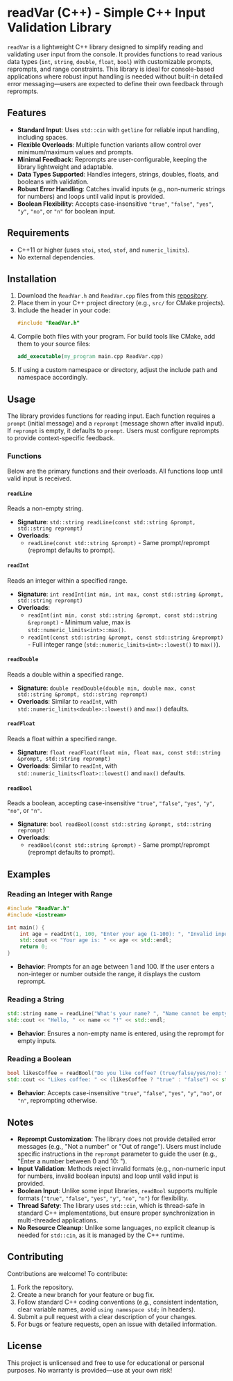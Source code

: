 # readVar (C++) - Simple C++ Input Validation Library

`readVar` is a lightweight C++ library designed to simplify reading and validating user input from the console. It provides functions to read various data types (`int`, `string`, `double`, `float`, `bool`) with customizable prompts, reprompts, and range constraints. This library is ideal for console-based applications where robust input handling is needed without built-in detailed error messaging—users are expected to define their own feedback through reprompts.

## Features
- **Standard Input**: Uses `std::cin` with `getline` for reliable input handling, including spaces.
- **Flexible Overloads**: Multiple function variants allow control over minimum/maximum values and prompts.
- **Minimal Feedback**: Reprompts are user-configurable, keeping the library lightweight and adaptable.
- **Data Types Supported**: Handles integers, strings, doubles, floats, and booleans with validation.
- **Robust Error Handling**: Catches invalid inputs (e.g., non-numeric strings for numbers) and loops until valid input is provided.
- **Boolean Flexibility**: Accepts case-insensitive `"true"`, `"false"`, `"yes"`, `"y"`, `"no"`, or `"n"` for boolean input.

## Requirements
- C++11 or higher (uses `stoi`, `stod`, `stof`, and `numeric_limits`).
- No external dependencies.

## Installation
1. Download the `ReadVar.h` and `ReadVar.cpp` files from this [repository](https://github.com/qeqeqecode533/read-variable-cpp).
2. Place them in your C++ project directory (e.g., `src/` for CMake projects).
3. Include the header in your code:
   ```cpp
   #include "ReadVar.h"
   ```
4. Compile both files with your program. For build tools like CMake, add them to your source files:
   ```cmake
   add_executable(my_program main.cpp ReadVar.cpp)
   ```
5. If using a custom namespace or directory, adjust the include path and namespace accordingly.

## Usage
The library provides functions for reading input. Each function requires a `prompt` (initial message) and a `reprompt` (message shown after invalid input). If `reprompt` is empty, it defaults to `prompt`. Users must configure reprompts to provide context-specific feedback.

### Functions
Below are the primary functions and their overloads. All functions loop until valid input is received.

#### `readLine`
Reads a non-empty string.
- **Signature**: `std::string readLine(const std::string &prompt, std::string reprompt)`
- **Overloads**:
  - `readLine(const std::string &prompt)` - Same prompt/reprompt (reprompt defaults to prompt).

#### `readInt`
Reads an integer within a specified range.
- **Signature**: `int readInt(int min, int max, const std::string &prompt, std::string reprompt)`
- **Overloads**:
  - `readInt(int min, const std::string &prompt, const std::string &reprompt)` - Minimum value, max is `std::numeric_limits<int>::max()`.
  - `readInt(const std::string &prompt, const std::string &reprompt)` - Full integer range (`std::numeric_limits<int>::lowest()` to `max()`).

#### `readDouble`
Reads a double within a specified range.
- **Signature**: `double readDouble(double min, double max, const std::string &prompt, std::string reprompt)`
- **Overloads**: Similar to `readInt`, with `std::numeric_limits<double>::lowest()` and `max()` defaults.

#### `readFloat`
Reads a float within a specified range.
- **Signature**: `float readFloat(float min, float max, const std::string &prompt, std::string reprompt)`
- **Overloads**: Similar to `readInt`, with `std::numeric_limits<float>::lowest()` and `max()` defaults.

#### `readBool`
Reads a boolean, accepting case-insensitive `"true"`, `"false"`, `"yes"`, `"y"`, `"no"`, or `"n"`.
- **Signature**: `bool readBool(const std::string &prompt, std::string reprompt)`
- **Overloads**:
  - `readBool(const std::string &prompt)` - Same prompt/reprompt (reprompt defaults to prompt).

## Examples

### Reading an Integer with Range
```cpp
#include "ReadVar.h"
#include <iostream>

int main() {
    int age = readInt(1, 100, "Enter your age (1-100): ", "Invalid input, enter a number between 1 and 100: ");
    std::cout << "Your age is: " << age << std::endl;
    return 0;
}
```
- **Behavior**: Prompts for an age between 1 and 100. If the user enters a non-integer or number outside the range, it displays the custom reprompt.

### Reading a String
```cpp
std::string name = readLine("What's your name? ", "Name cannot be empty, try again: ");
std::cout << "Hello, " << name << "!" << std::endl;
```
- **Behavior**: Ensures a non-empty name is entered, using the reprompt for empty inputs.

### Reading a Boolean
```cpp
bool likesCoffee = readBool("Do you like coffee? (true/false/yes/no): ", "Please enter 'true', 'false', 'yes', 'y', 'no', or 'n': ");
std::cout << "Likes coffee: " << (likesCoffee ? "true" : "false") << std::endl;
```
- **Behavior**: Accepts case-insensitive `"true"`, `"false"`, `"yes"`, `"y"`, `"no"`, or `"n"`, reprompting otherwise.

## Notes
- **Reprompt Customization**: The library does not provide detailed error messages (e.g., "Not a number" or "Out of range"). Users must include specific instructions in the `reprompt` parameter to guide the user (e.g., "Enter a number between 0 and 10: ").
- **Input Validation**: Methods reject invalid formats (e.g., non-numeric input for numbers, invalid boolean inputs) and loop until valid input is provided.
- **Boolean Input**: Unlike some input libraries, `readBool` supports multiple formats (`"true"`, `"false"`, `"yes"`, `"y"`, `"no"`, `"n"`) for flexibility.
- **Thread Safety**: The library uses `std::cin`, which is thread-safe in standard C++ implementations, but ensure proper synchronization in multi-threaded applications.
- **No Resource Cleanup**: Unlike some languages, no explicit cleanup is needed for `std::cin`, as it is managed by the C++ runtime.

## Contributing
Contributions are welcome! To contribute:
1. Fork the repository.
2. Create a new branch for your feature or bug fix.
3. Follow standard C++ coding conventions (e.g., consistent indentation, clear variable names, avoid `using namespace std;` in headers).
4. Submit a pull request with a clear description of your changes.
5. For bugs or feature requests, open an issue with detailed information.

## License
This project is unlicensed and free to use for educational or personal purposes. No warranty is provided—use at your own risk!
